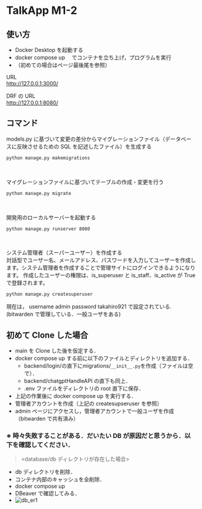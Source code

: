 # TalkApp M1-2

## 使い方

- Docker Desktop を起動する
- docker compose up 　でコンテナを立ち上げ，プログラムを実行
- （初めての場合はページ最後尾を参照）

URL<br>
http://127.0.0.1:3000/

DRF の URL<br>
http://127.0.0.1:8080/

## コマンド

models.py に基づいて変更の差分からマイグレーションファイル（データベースに反映させるための SQL を記述したファイル）を生成する

```sh
python manage.py makemigrations
```

<br>

マイグレーションファイルに基づいてテーブルの作成・変更を行う

```sh
python manage.py migrate
```

<br>

開発用のローカルサーバーを起動する

```sh
python manage.py runserver 8080
```

<br>

システム管理者（スーパーユーザー）を作成する<br>
対話型でユーザー名、メールアドレス、パスワードを入力してユーザーを作成します。システム管理者を作成することで管理サイトにログインできるようになります。
作成したユーザーの権限は、is_superuser と is_staff、is_active が True で登録されます。

```sh
python manage.py createsuperuser
```

現在は，
username admin
password takahiro921
で設定されている.(bitwarden で管理している．一般ユーザをある)

## 初めて Clone した場合

- main を Clone した後を仮定する．
- docker compose up する前に以下のファイルとディレクトリを追加する．
  - backend/login/の直下にmigrations/`__init__.py`を作成（ファイルは空で）．
  - backend/chatgptHandleAPI の直下も同上．
  - .env ファイルをディレクトリの root 直下に保存．
- 上記の作業後に docker compose up を実行する．
- 管理者アカウントを作成（上記の createsupseruser を参照）
- admin ページにアクセスし，管理者アカウントで一般ユーザを作成（bitwarden で共有済み）

### ※ 時々失敗することがある．だいたい DB が原因だと思うから．以下を確認してください．

> <database/db ディレクトリが存在した場合>

- db ディレクトリを削除．
- コンテナ内部のキャッシュを全削除．
- docker compose up
- DBeaver で確認してみる．
- ![db_er1](https://github.com/KusumotoTakahiro/talkAppM1-2/assets/99956025/90344c68-ef4e-4dd8-bb38-bcbf0f233505)
